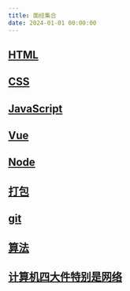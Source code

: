 ```yaml
---
title: 面经集合
date: 2024-01-01 00:00:00
---
```


## [HTML](./html.md)

## [CSS](./css.md)

## [JavaScript](./js.md)

## [Vue](./vue.md)

## [Node](./node.md)

## [打包](./build.md)

## [git](./git.md)

## [算法](./algorithm.md)

## [计算机四大件特别是网络](./basic.md)